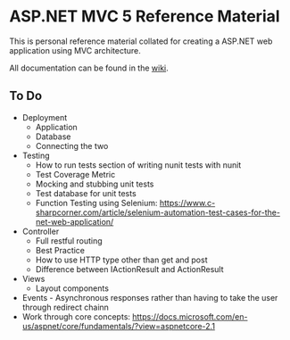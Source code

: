 # ASP.NET MVC 5 Reference Material

This is personal reference material collated for creating a ASP.NET web application using MVC architecture.


All documentation can be found in the [wiki](https://github.com/Tolvic/dotnet-mvc-csharp-asp.net/wiki).

## To Do



* Deployment 
    * Application
    * Database
    * Connecting the two
* Testing
    * How to run tests section of writing nunit tests with nunit
    * Test Coverage Metric 
    * Mocking and stubbing unit tests
    * Test database for unit tests
    * Function Testing using Selenium: https://www.c-sharpcorner.com/article/selenium-automation-test-cases-for-the-net-web-application/
* Controller
    * Full restful routing
    * Best Practice
    * How to use HTTP type other than get and post
    * Difference between IActionResult and ActionResult
* Views
    * Layout components
* Events - Asynchronous responses rather than having to take the user through redirect chainn
* Work through core concepts: https://docs.microsoft.com/en-us/aspnet/core/fundamentals/?view=aspnetcore-2.1
